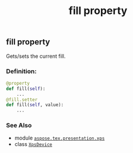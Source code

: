 ﻿---
title: fill property
second_title: Aspose.TeX for Python via .NET API References
description: 
type: docs
weight: 210
url: /python-net/aspose.tex.presentation.xps/xpsdevice/fill/
is_root: false
---

## fill property


Gets/sets the current fill.
### Definition:
```python
@property
def fill(self):
    ...
@fill.setter
def fill(self, value):
    ...
```

### See Also
* module [`aspose.tex.presentation.xps`](../../)
* class [`XpsDevice`](/tex/python-net/aspose.tex.presentation.xps/xpsdevice)
